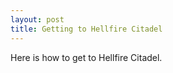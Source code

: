 ```yaml
---
layout: post
title: Getting to Hellfire Citadel
---
```


Here is how to get to Hellfire Citadel.
<!-- <iframe src="http://gfycat.com/ifr/DearLavishCassowary" frameborder="0" scrolling="no" width="640" height="360" style="-webkit-backface-visibility: hidden;-webkit-transform: scale(1);" ></iframe> -->
<img class="gfyitem" data-id="DearLavishCassowary" data-perimeter="false" data-control="false"/>
<script>
 (function(d, t) {
    var g = d.createElement(t),
        s = d.getElementsByTagName(t)[0];
    g.src = 'http://assets.gfycat.com/js/gfyajax-0.517d.js';
    s.parentNode.insertBefore(g, s);
}(document, 'script'));
</script>